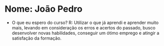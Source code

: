 # Nome: João Pedro
- O que eu espero do curso?
R: Utilizar o que já aprendi e aprender muito mais, levando em consideração os erros e acertos do passado,
busco desenvolver novas habilidades, conseguir um ótimo emprego e atingir a satisfação da formação.